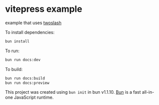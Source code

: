 # vitepress example

example that uses [twoslash](https://github.com/shikijs/twoslash)

To install dependencies:

```bash
bun install
```

To run:

```bash
bun run docs:dev
```

To build:

```bash
bun run docs:build
bun run docs:preview
```

This project was created using `bun init` in bun v1.1.10. [Bun](https://bun.sh) is a fast all-in-one JavaScript runtime.

